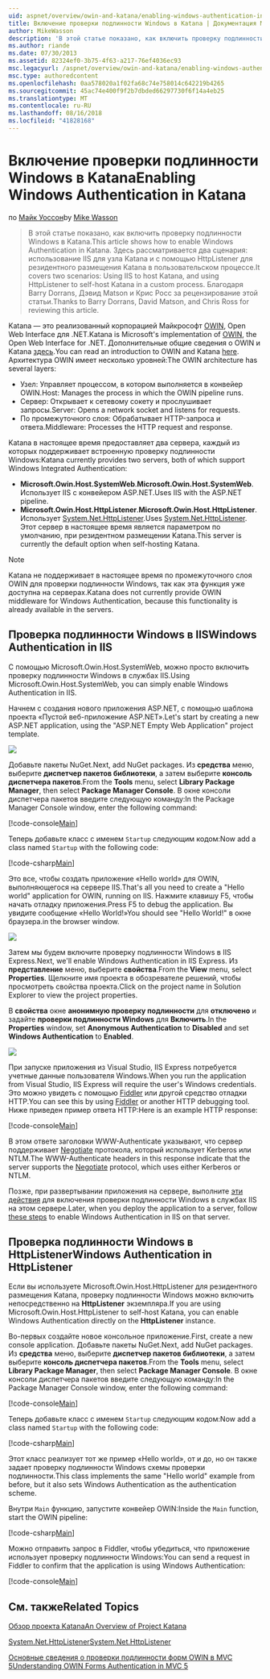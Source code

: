 ```yaml
---
uid: aspnet/overview/owin-and-katana/enabling-windows-authentication-in-katana
title: Включение проверки подлинности Windows в Katana | Документация Майкрософт
author: MikeWasson
description: 'В этой статье показано, как включить проверку подлинности Windows в Katana. Здесь рассматривается два сценария: использование IIS для узла Katana и с помощью HttpListener для резидентного размещения Kat...'
ms.author: riande
ms.date: 07/30/2013
ms.assetid: 82324ef0-3b75-4f63-a217-76ef4036ec93
msc.legacyurl: /aspnet/overview/owin-and-katana/enabling-windows-authentication-in-katana
msc.type: authoredcontent
ms.openlocfilehash: 0aa578020a1f02fa68c74e758014c642219b4265
ms.sourcegitcommit: 45ac74e400f9f2b7dbded66297730f6f14a4eb25
ms.translationtype: MT
ms.contentlocale: ru-RU
ms.lasthandoff: 08/16/2018
ms.locfileid: "41828168"
---
```

<a name="enabling-windows-authentication-in-katana"></a><span data-ttu-id="b868a-104">Включение проверки подлинности Windows в Katana</span><span class="sxs-lookup"><span data-stu-id="b868a-104">Enabling Windows Authentication in Katana</span></span>
====================
<span data-ttu-id="b868a-105">по [Майк Уоссон](https://github.com/MikeWasson)</span><span class="sxs-lookup"><span data-stu-id="b868a-105">by [Mike Wasson](https://github.com/MikeWasson)</span></span>

> <span data-ttu-id="b868a-106">В этой статье показано, как включить проверку подлинности Windows в Katana.</span><span class="sxs-lookup"><span data-stu-id="b868a-106">This article shows how to enable Windows Authentication in Katana.</span></span> <span data-ttu-id="b868a-107">Здесь рассматривается два сценария: использование IIS для узла Katana и с помощью HttpListener для резидентного размещения Katana в пользовательском процессе.</span><span class="sxs-lookup"><span data-stu-id="b868a-107">It covers two scenarios: Using IIS to host Katana, and using HttpListener to self-host Katana in a custom process.</span></span> <span data-ttu-id="b868a-108">Благодаря Barry Dorrans, Дэвид Matson и Крис Росс за рецензирование этой статьи.</span><span class="sxs-lookup"><span data-stu-id="b868a-108">Thanks to Barry Dorrans, David Matson, and Chris Ross for reviewing this article.</span></span>


<span data-ttu-id="b868a-109">Katana — это реализованный корпорацией Майкрософт [OWIN](http://owin.org/), Open Web Interface для .NET.</span><span class="sxs-lookup"><span data-stu-id="b868a-109">Katana is Microsoft's implementation of [OWIN](http://owin.org/), the Open Web Interface for .NET.</span></span> <span data-ttu-id="b868a-110">Дополнительные общие сведения о OWIN и Katana [здесь](an-overview-of-project-katana.md).</span><span class="sxs-lookup"><span data-stu-id="b868a-110">You can read an introduction to OWIN and Katana [here](an-overview-of-project-katana.md).</span></span> <span data-ttu-id="b868a-111">Архитектура OWIN имеет несколько уровней:</span><span class="sxs-lookup"><span data-stu-id="b868a-111">The OWIN architecture has several layers:</span></span>

- <span data-ttu-id="b868a-112">Узел: Управляет процессом, в котором выполняется в конвейер OWIN.</span><span class="sxs-lookup"><span data-stu-id="b868a-112">Host: Manages the process in which the OWIN pipeline runs.</span></span>
- <span data-ttu-id="b868a-113">Сервер: Открывает к сетевому сокету и прослушивает запросы.</span><span class="sxs-lookup"><span data-stu-id="b868a-113">Server: Opens a network socket and listens for requests.</span></span>
- <span data-ttu-id="b868a-114">По промежуточного слоя: Обрабатывает HTTP-запроса и ответа.</span><span class="sxs-lookup"><span data-stu-id="b868a-114">Middleware: Processes the HTTP request and response.</span></span>

<span data-ttu-id="b868a-115">Katana в настоящее время предоставляет два сервера, каждый из которых поддерживает встроенную проверку подлинности Windows:</span><span class="sxs-lookup"><span data-stu-id="b868a-115">Katana currently provides two servers, both of which support Windows Integrated Authentication:</span></span>

- <span data-ttu-id="b868a-116">**Microsoft.Owin.Host.SystemWeb**.</span><span class="sxs-lookup"><span data-stu-id="b868a-116">**Microsoft.Owin.Host.SystemWeb**.</span></span> <span data-ttu-id="b868a-117">Использует IIS с конвейером ASP.NET.</span><span class="sxs-lookup"><span data-stu-id="b868a-117">Uses IIS with the ASP.NET pipeline.</span></span>
- <span data-ttu-id="b868a-118">**Microsoft.Owin.Host.HttpListener**.</span><span class="sxs-lookup"><span data-stu-id="b868a-118">**Microsoft.Owin.Host.HttpListener**.</span></span> <span data-ttu-id="b868a-119">Использует [System.Net.HttpListener](https://msdn.microsoft.com/library/system.net.httplistener.aspx).</span><span class="sxs-lookup"><span data-stu-id="b868a-119">Uses [System.Net.HttpListener](https://msdn.microsoft.com/library/system.net.httplistener.aspx).</span></span> <span data-ttu-id="b868a-120">Этот сервер в настоящее время является параметром по умолчанию, при резидентном размещении Katana.</span><span class="sxs-lookup"><span data-stu-id="b868a-120">This server is currently the default option when self-hosting Katana.</span></span>

> [!NOTE]
> <span data-ttu-id="b868a-121">Katana не поддерживает в настоящее время по промежуточного слоя OWIN для проверки подлинности Windows, так как эта функция уже доступна на серверах.</span><span class="sxs-lookup"><span data-stu-id="b868a-121">Katana does not currently provide OWIN middleware for Windows Authentication, because this functionality is already available in the servers.</span></span>


## <a name="windows-authentication-in-iis"></a><span data-ttu-id="b868a-122">Проверка подлинности Windows в IIS</span><span class="sxs-lookup"><span data-stu-id="b868a-122">Windows Authentication in IIS</span></span>

<span data-ttu-id="b868a-123">С помощью Microsoft.Owin.Host.SystemWeb, можно просто включить проверку подлинности Windows в службах IIS.</span><span class="sxs-lookup"><span data-stu-id="b868a-123">Using Microsoft.Owin.Host.SystemWeb, you can simply enable Windows Authentication in IIS.</span></span>

<span data-ttu-id="b868a-124">Начнем с создания нового приложения ASP.NET, с помощью шаблона проекта «Пустой веб-приложение ASP.NET».</span><span class="sxs-lookup"><span data-stu-id="b868a-124">Let's start by creating a new ASP.NET application, using the "ASP.NET Empty Web Application" project template.</span></span>

![](enabling-windows-authentication-in-katana/_static/image1.png)

<span data-ttu-id="b868a-125">Добавьте пакеты NuGet.</span><span class="sxs-lookup"><span data-stu-id="b868a-125">Next, add NuGet packages.</span></span> <span data-ttu-id="b868a-126">Из **средства** меню, выберите **диспетчер пакетов библиотеки**, а затем выберите **консоль диспетчера пакетов**.</span><span class="sxs-lookup"><span data-stu-id="b868a-126">From the **Tools** menu, select **Library Package Manager**, then select **Package Manager Console**.</span></span> <span data-ttu-id="b868a-127">В окне консоли диспетчера пакетов введите следующую команду:</span><span class="sxs-lookup"><span data-stu-id="b868a-127">In the Package Manager Console window, enter the following command:</span></span>

[!code-console[Main](enabling-windows-authentication-in-katana/samples/sample1.cmd)]

<span data-ttu-id="b868a-128">Теперь добавьте класс с именем `Startup` следующим кодом:</span><span class="sxs-lookup"><span data-stu-id="b868a-128">Now add a class named `Startup` with the following code:</span></span>

[!code-csharp[Main](enabling-windows-authentication-in-katana/samples/sample2.cs)]

<span data-ttu-id="b868a-129">Это все, чтобы создать приложение «Hello world» для OWIN, выполняющегося на сервере IIS.</span><span class="sxs-lookup"><span data-stu-id="b868a-129">That's all you need to create a "Hello world" application for OWIN, running on IIS.</span></span> <span data-ttu-id="b868a-130">Нажмите клавишу F5, чтобы начать отладку приложения.</span><span class="sxs-lookup"><span data-stu-id="b868a-130">Press F5 to debug the application.</span></span> <span data-ttu-id="b868a-131">Вы увидите сообщение «Hello World!»</span><span class="sxs-lookup"><span data-stu-id="b868a-131">You should see "Hello World!"</span></span> <span data-ttu-id="b868a-132">в окне браузера.</span><span class="sxs-lookup"><span data-stu-id="b868a-132">in the browser window.</span></span>

![](enabling-windows-authentication-in-katana/_static/image2.png)

<span data-ttu-id="b868a-133">Затем мы будем включите проверку подлинности Windows в IIS Express.</span><span class="sxs-lookup"><span data-stu-id="b868a-133">Next, we'll enable Windows Authentication in IIS Express.</span></span> <span data-ttu-id="b868a-134">Из **представление** меню, выберите **свойства**.</span><span class="sxs-lookup"><span data-stu-id="b868a-134">From the **View** menu, select **Properties**.</span></span> <span data-ttu-id="b868a-135">Щелкните имя проекта в обозревателе решений, чтобы просмотреть свойства проекта.</span><span class="sxs-lookup"><span data-stu-id="b868a-135">Click on the project name in Solution Explorer to view the project properties.</span></span>

<span data-ttu-id="b868a-136">В **свойства** окне **анонимную проверку подлинности** для **отключено** и задайте **проверки подлинности Windows** для  **Включить**.</span><span class="sxs-lookup"><span data-stu-id="b868a-136">In the **Properties** window, set **Anonymous Authentication** to **Disabled** and set **Windows Authentication** to **Enabled**.</span></span>

![](enabling-windows-authentication-in-katana/_static/image3.png)

<span data-ttu-id="b868a-137">При запуске приложения из Visual Studio, IIS Express потребуется учетные данные пользователя Windows.</span><span class="sxs-lookup"><span data-stu-id="b868a-137">When you run the application from Visual Studio, IIS Express will require the user's Windows credentials.</span></span> <span data-ttu-id="b868a-138">Это можно увидеть с помощью [Fiddler](http://fiddler2.com/home) или другой средство отладки HTTP.</span><span class="sxs-lookup"><span data-stu-id="b868a-138">You can see this by using [Fiddler](http://fiddler2.com/home) or another HTTP debugging tool.</span></span> <span data-ttu-id="b868a-139">Ниже приведен пример ответа HTTP:</span><span class="sxs-lookup"><span data-stu-id="b868a-139">Here is an example HTTP response:</span></span>

[!code-console[Main](enabling-windows-authentication-in-katana/samples/sample3.cmd?highlight=1,5-6)]

<span data-ttu-id="b868a-140">В этом ответе заголовки WWW-Authenticate указывают, что сервер поддерживает [Negotiate](http://www.ietf.org/rfc/rfc4559.txt) протокола, который использует Kerberos или NTLM.</span><span class="sxs-lookup"><span data-stu-id="b868a-140">The WWW-Authenticate headers in this response indicate that the server supports the [Negotiate](http://www.ietf.org/rfc/rfc4559.txt) protocol, which uses either Kerberos or NTLM.</span></span>

<span data-ttu-id="b868a-141">Позже, при развертывании приложения на сервере, выполните [эти действия](https://www.iis.net/configreference/system.webserver/security/authentication/windowsauthentication) для включения проверки подлинности Windows в службах IIS на этом сервере.</span><span class="sxs-lookup"><span data-stu-id="b868a-141">Later, when you deploy the application to a server, follow [these steps](https://www.iis.net/configreference/system.webserver/security/authentication/windowsauthentication) to enable Windows Authentication in IIS on that server.</span></span>

## <a name="windows-authentication-in-httplistener"></a><span data-ttu-id="b868a-142">Проверка подлинности Windows в HttpListener</span><span class="sxs-lookup"><span data-stu-id="b868a-142">Windows Authentication in HttpListener</span></span>

<span data-ttu-id="b868a-143">Если вы используете Microsoft.Owin.Host.HttpListener для резидентного размещения Katana, проверку подлинности Windows можно включить непосредственно на **HttpListener** экземпляра.</span><span class="sxs-lookup"><span data-stu-id="b868a-143">If you are using Microsoft.Owin.Host.HttpListener to self-host Katana, you can enable Windows Authentication directly on the **HttpListener** instance.</span></span>

<span data-ttu-id="b868a-144">Во-первых создайте новое консольное приложение.</span><span class="sxs-lookup"><span data-stu-id="b868a-144">First, create a new console application.</span></span> <span data-ttu-id="b868a-145">Добавьте пакеты NuGet.</span><span class="sxs-lookup"><span data-stu-id="b868a-145">Next, add NuGet packages.</span></span> <span data-ttu-id="b868a-146">Из **средства** меню, выберите **диспетчер пакетов библиотеки**, а затем выберите **консоль диспетчера пакетов**.</span><span class="sxs-lookup"><span data-stu-id="b868a-146">From the **Tools** menu, select **Library Package Manager**, then select **Package Manager Console**.</span></span> <span data-ttu-id="b868a-147">В окне консоли диспетчера пакетов введите следующую команду:</span><span class="sxs-lookup"><span data-stu-id="b868a-147">In the Package Manager Console window, enter the following command:</span></span>

[!code-console[Main](enabling-windows-authentication-in-katana/samples/sample4.cmd)]

<span data-ttu-id="b868a-148">Теперь добавьте класс с именем `Startup` следующим кодом:</span><span class="sxs-lookup"><span data-stu-id="b868a-148">Now add a class named `Startup` with the following code:</span></span>

[!code-csharp[Main](enabling-windows-authentication-in-katana/samples/sample5.cs)]

<span data-ttu-id="b868a-149">Этот класс реализует тот же пример «Hello world», от и до, но он также задает проверку подлинности Windows схемы проверки подлинности.</span><span class="sxs-lookup"><span data-stu-id="b868a-149">This class implements the same "Hello world" example from before, but it also sets Windows Authentication as the authentication scheme.</span></span>

<span data-ttu-id="b868a-150">Внутри `Main` функцию, запустите конвейер OWIN:</span><span class="sxs-lookup"><span data-stu-id="b868a-150">Inside the `Main` function, start the OWIN pipeline:</span></span>

[!code-csharp[Main](enabling-windows-authentication-in-katana/samples/sample6.cs)]

<span data-ttu-id="b868a-151">Можно отправить запрос в Fiddler, чтобы убедиться, что приложение использует проверку подлинности Windows:</span><span class="sxs-lookup"><span data-stu-id="b868a-151">You can send a request in Fiddler to confirm that the application is using Windows Authentication:</span></span>

[!code-console[Main](enabling-windows-authentication-in-katana/samples/sample7.cmd?highlight=1,4-5)]

## <a name="related-topics"></a><span data-ttu-id="b868a-152">См. также</span><span class="sxs-lookup"><span data-stu-id="b868a-152">Related Topics</span></span>

[<span data-ttu-id="b868a-153">Обзор проекта Katana</span><span class="sxs-lookup"><span data-stu-id="b868a-153">An Overview of Project Katana</span></span>](an-overview-of-project-katana.md)

[<span data-ttu-id="b868a-154">System.Net.HttpListener</span><span class="sxs-lookup"><span data-stu-id="b868a-154">System.Net.HttpListener</span></span>](https://msdn.microsoft.com/library/system.net.httplistener.aspx)

[<span data-ttu-id="b868a-155">Основные сведения о проверки подлинности форм OWIN в MVC 5</span><span class="sxs-lookup"><span data-stu-id="b868a-155">Understanding OWIN Forms Authentication in MVC 5</span></span>](https://blogs.msdn.com/b/webdev/archive/2013/07/03/understanding-owin-forms-authentication-in-mvc-5.aspx)
